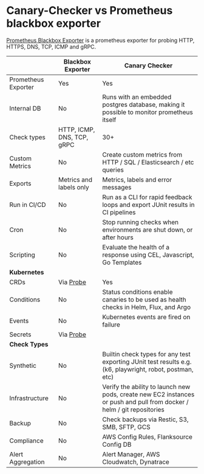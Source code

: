 # Canary-Checker vs Prometheus blackbox exporter

[Prometheus Blackbox Exporter](https://github.com/prometheus/blackbox_exporter) is a prometheus exporter for probing HTTP, HTTPS, DNS, TCP, ICMP and gRPC.

|                     | Blackbox Exporter                                                                              | Canary Checker                                                                                                         |
| ------------------- | ---------------------------------------------------------------------------------------------- | ---------------------------------------------------------------------------------------------------------------------- |
| Prometheus Exporter | Yes                                                                                            | Yes                                                                                                                    |
| Internal DB         | No                                                                                             | Runs with an embedded postgres database, making it possible to monitor prometheus itself                               |
| Check types         | HTTP, ICMP, DNS, TCP, gRPC                                                                     | 30+                                                                                                                    |
| Custom Metrics      | No                                                                                             | Create custom metrics from HTTP / SQL / Elasticsearch / etc queries                                                    |
| Exports             | Metrics and labels only                                                                        | Metrics, labels and error messages                                                                                     |
| Run in CI/CD        | No                                                                                             | Run as a CLI for rapid feedback loops and export JUnit results in CI pipelines                                         |
| Cron                | No                                                                                             | Stop running checks when environments are shut down, or after hours                                                    |
| Scripting           | No                                                                                             | Evaluate the health of a response using CEL, Javascript, Go Templates                                                  |
| **Kubernetes**      |                                                                                                |                                                                                                                        |
| CRDs                | Via [Probe](https://prometheus-operator.dev/docs/operator/api/#monitoring.coreos.com/v1.Probe) | Yes                                                                                                                    |
| Conditions          | No                                                                                             | Status conditions enable canaries to be used as health checks in Helm, Flux, and Argo                                  |
| Events              | No                                                                                             | Kubernetes events are fired on failure                                                                                 |
| Secrets             | Via [Probe](https://prometheus-operator.dev/docs/operator/api/#monitoring.coreos.com/v1.Probe) |                                                                                                                        |
| **Check Types**     |                                                                                                |                                                                                                                        |
| Synthetic           | No                                                                                             | Builtin check types for any test exporting JUnit test results e.g. (k6, playwright, robot, postman, etc)               |
| Infrastructure      | No                                                                                             | Verify the ability to launch new pods, create new EC2 instances or push and pull from docker / helm / git repositories |
| Backup              | No                                                                                             | Check backups via Restic, S3, SMB, SFTP, GCS                                                                           |
| Compliance          | No                                                                                             | AWS Config Rules, Flanksource Config DB                                                                                |
| Alert Aggregation   | No                                                                                             | Alert Manager, AWS Cloudwatch, Dynatrace                                                                               |
